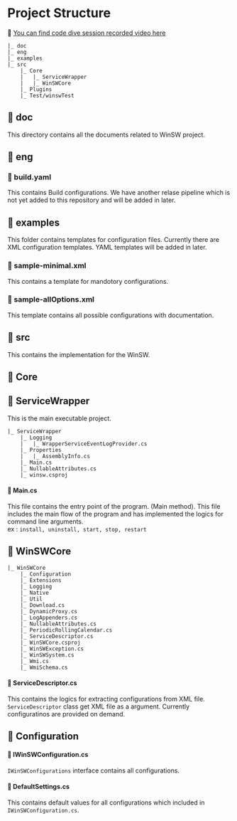 # Project Structure

:movie_camera: [You can find code dive session recorded video here](https://youtu.be/_adhRj19ESY)

```
|_ doc
|_ eng
|_ examples
|_ src
    |_ Core
    |   |_ ServiceWrapper
    |   |_ WinSWCore
    |_ Plugins
    |_ Test/winswTest
```

## :open_file_folder: doc

This directory contains all the documents related to WinSW project.

## :open_file_folder: eng

### :page_facing_up: build.yaml  

This contains Build configurations. We have another relase pipeline which is not yet added to this repository and will be added in later.  

## :open_file_folder: examples

This folder contains templates for configuration files. Currently there are XML configuration templates. YAML templates will be added in later.

### :page_facing_up: sample-minimal.xml

This contains a template for mandotory configurations.

### :page_facing_up: sample-allOptions.xml

This template contains all possible configurations with documentation.

## :open_file_folder: src

This contains the implementation for the WinSW.

## :open_file_folder: Core

## :notebook: ServiceWrapper

This is the main executable project.
```
|_ ServiceWrapper
    |_ Logging
    |   |_ WrapperServiceEventLogProvider.cs
    |_ Properties
    |   |_ AssemblyInfo.cs
    |_ Main.cs
    |_ NullableAttributes.cs
    |_ winsw.csproj
```

#### :page_facing_up: Main.cs

This file contains the entry point of the program. (Main method). This file includes the main flow of the program and has implemented the logics for command line arguments.  
ex : ```install, uninstall, start, stop, restart```

## :notebook: WinSWCore

```
|_ WinSWCore
    |_ Configuration
    |_ Extensions
    |_ Logging
    |_ Native
    |_ Util
    |_ Download.cs
    |_ DynamicProxy.cs
    |_ LogAppenders.cs
    |_ NullableAttributes.cs
    |_ PeriodicRollingCalendar.cs
    |_ ServiceDescriptor.cs
    |_ WinSWCore.csproj
    |_ WinSWException.cs
    |_ WinSWSystem.cs
    |_ Wmi.cs
    |_ WmiSchema.cs
```

#### :page_facing_up: ServiceDescriptor.cs

This contains the logics for extracting configurations from XML file. ```ServiceDescriptor``` class get XML file as a argument. Currently configuratinos are provided on demand.

## :open_file_folder: Configuration

#### :page_facing_up: IWinSWConfiguration.cs

```IWinSWConfigurations``` interface contains all configurations.

#### :page_facing_up: DefaultSettings.cs

This contains default values for all configurations which included in ```IWinSWConfiguration.cs```.
